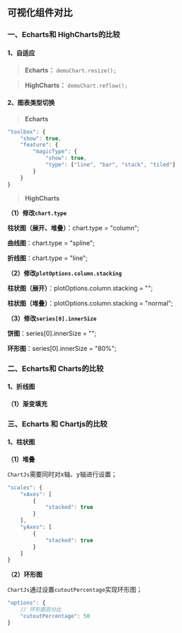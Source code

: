 ## 可视化组件对比

### 一、Echarts和 HighCharts的比较

#### 1、自适应

> **Echarts：** `demoChart.resize();`

> **HighCharts：**  `demoChart.reflow();`

#### 2、图表类型切换

> **Echarts**

```javascript
"toolbox": {
    "show": true,
    "feature": {
        "magicType": {
            "show": true, 
            "type": ["line", "bar", "stack", "tiled"]
        }
    }
}
```

> **HighCharts**

**（1）修改`chart.type`**

**柱状图（展开、堆叠）**：chart.type = "column";

**曲线图**：chart.type = "spline";

**折线图**：chart.type = "line";

**（2）修改`plotOptions.column.stacking`**

**柱状图（展开）**：plotOptions.column.stacking = "";

**柱状图（堆叠）**：plotOptions.column.stacking = "normal";

**（3）修改`series[0].innerSize`**

**饼图**：series[0].innerSize = "";

**环形图**：series[0].innerSize = "80%";

### 二、Echarts和 Charts的比较

#### 1、折线图

**（1）渐变填充**


### 三、Echarts 和 Chartjs的比较

#### 1、柱状图

**（1）堆叠**

`ChartJs`需要同时对x轴、y轴进行设置；

```javascript
"scales": {
    "xAxes": [
        {
            "stacked": true
        }
    ],
    "yAxes": [
        {
            "stacked": true
        }
    ]
}
```

**（2）环形图**

`ChartJs`通过设置`cutoutPercentage`实现环形图；

```javascript
"options": {
    // 环形图百分比
    "cutoutPercentage": 50
}
```
